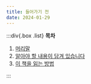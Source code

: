 ```yaml
---
title: 들어가기 전
date: 2024-01-29
---
```


:::div{.box .list}
**목차**

1. [머리말](/python/chapter00/hello)
2. [알아야 할 내용이 담겨 있습니다](/python/chapter00/content)
3. [이 책을 읽는 방법](/python/chapter00/how-to-read)

:::